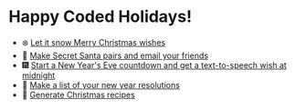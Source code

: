 # Happy Coded Holidays!

- ❄️ [Let it snow Merry Christmas wishes](https://github.com/lorenanda/holidays/blob/main/merry_christmas_snow.py)
- 🎅 [Make Secret Santa pairs and email your friends](https://github.com/lorenanda/holidays/blob/main/secret_santa.py)
- 🎆 [Start a New Year's Eve countdown and get a text-to-speech wish at midnight](https://github.com/lorenanda/holidays/blob/main/nye_countdown.py)
- 📝 [Make a list of your new year resolutions](https://github.com/lorenanda/holidays/blob/main/resolutions_list.py)
- 🥧 [Generate Christmas recipes](https://github.com/lorenanda/holidays/tree/main/christmas_recipes)